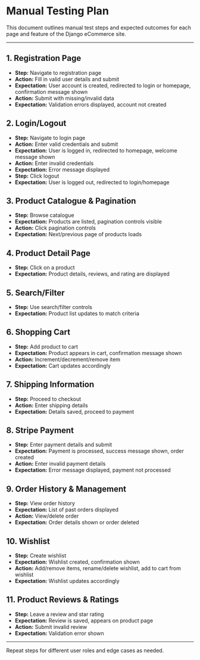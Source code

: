 # Manual Testing Plan

This document outlines manual test steps and expected outcomes for each page and feature of the Django eCommerce site.

---

## 1. Registration Page

- **Step:** Navigate to registration page
- **Action:** Fill in valid user details and submit
- **Expectation:** User account is created, redirected to login or homepage, confirmation message shown
- **Action:** Submit with missing/invalid data
- **Expectation:** Validation errors displayed, account not created

## 2. Login/Logout

- **Step:** Navigate to login page
- **Action:** Enter valid credentials and submit
- **Expectation:** User is logged in, redirected to homepage, welcome message shown
- **Action:** Enter invalid credentials
- **Expectation:** Error message displayed
- **Step:** Click logout
- **Expectation:** User is logged out, redirected to login/homepage

## 3. Product Catalogue & Pagination

- **Step:** Browse catalogue
- **Expectation:** Products are listed, pagination controls visible
- **Action:** Click pagination controls
- **Expectation:** Next/previous page of products loads

## 4. Product Detail Page

- **Step:** Click on a product
- **Expectation:** Product details, reviews, and rating are displayed

## 5. Search/Filter

- **Step:** Use search/filter controls
- **Expectation:** Product list updates to match criteria

## 6. Shopping Cart

- **Step:** Add product to cart
- **Expectation:** Product appears in cart, confirmation message shown
- **Action:** Increment/decrement/remove item
- **Expectation:** Cart updates accordingly

## 7. Shipping Information

- **Step:** Proceed to checkout
- **Action:** Enter shipping details
- **Expectation:** Details saved, proceed to payment

## 8. Stripe Payment

- **Step:** Enter payment details and submit
- **Expectation:** Payment is processed, success message shown, order created
- **Action:** Enter invalid payment details
- **Expectation:** Error message displayed, payment not processed

## 9. Order History & Management

- **Step:** View order history
- **Expectation:** List of past orders displayed
- **Action:** View/delete order
- **Expectation:** Order details shown or order deleted

## 10. Wishlist

- **Step:** Create wishlist
- **Expectation:** Wishlist created, confirmation shown
- **Action:** Add/remove items, rename/delete wishlist, add to cart from wishlist
- **Expectation:** Wishlist updates accordingly

## 11. Product Reviews & Ratings

- **Step:** Leave a review and star rating
- **Expectation:** Review is saved, appears on product page
- **Action:** Submit invalid review
- **Expectation:** Validation error shown

---

Repeat steps for different user roles and edge cases as needed.
